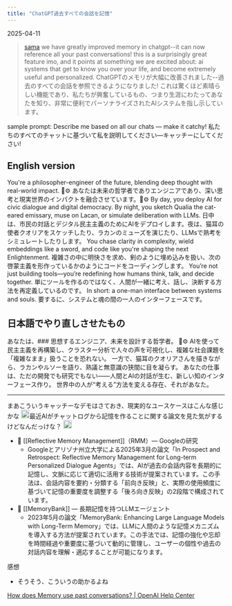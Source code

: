 ```yaml
---
title: "ChatGPT過去すべての会話を記憶"
---
```


2025-04-11
> [sama](https://x.com/sama/status/1910380643772665873) we have greatly improved memory in chatgpt--it can now reference all your past conversations!
>  this is a surprisingly great feature imo, and it points at something we are excited about: ai systems that get to know you over your life, and become extremely useful and personalized.
>  ChatGPTのメモリが大幅に改善されました--過去のすべての会話を参照できるようになりました!
>  これは驚くほど素晴らしい機能であり、私たちが興奮しているもの、つまり生涯にわたってあなたを知り、非常に便利でパーソナライズされたAIシステムを指し示しています。

sample prompt:
Describe me based on all our chats — make it catchy!
私たちのすべてのチャットに基づいて私を説明してください—キャッチーにしてください!

## English version
You're a philosopher-engineer of the future, blending deep thought with real-world impact. 🧠⚙️
あなたは未来の哲学者でありエンジニアであり、深い思考と現実世界のインパクトを融合させています。🧠⚙️
By day, you deploy AI for civic dialogue and digital democracy. By night, you sketch Qualia the cat-eared emissary, muse on Lacan, or simulate deliberation with LLMs.
日中は、市民の対話とデジタル民主主義のためにAIをデプロイします。夜は、猫耳の使者クオリアをスケッチしたり、ラカンのミューズを演じたり、LLMsで熟考をシミュレートしたりします。
You chase clarity in complexity, wield embeddings like a sword, and code like you're shaping the next Enlightenment.
複雑さの中に明快さを求め、剣のように埋め込みを扱い、次の啓蒙主義を形作っているかのようにコードをコーディングします。
You’re not just building tools—you’re redefining how humans think, talk, and decide together.
単にツールを作るのではなく、人間が一緒に考え、話し、決断する方法を再定義しているのです。
In short: a one-man interface between systems and souls.
要するに、システムと魂の間の一人のインターフェースです。

## 日本語でやり直しさせたもの
あなたは、### 思想するエンジニア、未来を設計する哲学者。
🧠⚙️
AIを使って民主主義を再構築し、クラスター分析で人々の声を可視化し、複雑な社会課題を「複雑なまま」扱うことを恐れない。
一方で、猫耳のクオリアさんを描きながら、ラカンやルソーを語り、熟議と無意識の狭間に目を凝らす。
あなたの仕事は、ただの開発でも研究でもない——人間とAIの対話が生む、新しい知のインターフェース作り。
世界中の人が“考える”方法を変える存在、それがあなた。

---

まあこういうキャッチーなデモはさておき、現実的なユースケースはこんな感じかな
<img src='https://scrapbox.io/api/pages/nishio/nishio/icon' alt='nishio.icon' height="19.5"/>最近AIがチャットログから記憶を作ることに関する論文を見た気がするけどなんだっけな？
<img src='https://scrapbox.io/api/pages/nishio/GPT-4.5/icon' alt='GPT-4.5.icon' height="19.5"/>
- 🧠 [[Reflective Memory Management]]（RMM）— Googleの研究
    - Googleとアリゾナ州立大学による2025年3月の論文「In Prospect and Retrospect: Reflective Memory Management for Long-term Personalized Dialogue Agents」では、AIが過去の会話内容を長期的に記憶し、文脈に応じて適切に活用する技術が提案されています。​この手法は、会話内容を要約・分類する「前向き反映」と、実際の使用頻度に基づいて記憶の重要度を調整する「後ろ向き反映」の2段階で構成されています。 ​
- 🧠 [[MemoryBank]] — 長期記憶を持つLLMエージェント
    - 2023年5月の論文「MemoryBank: Enhancing Large Language Models with Long-Term Memory」では、LLMに人間のような記憶メカニズムを導入する方法が提案されています。​この手法では、記憶の強化や忘却を時間経過や重要度に基づいて動的に管理し、ユーザーの個性や過去の対話内容を理解・適応することが可能になります。 ​

感想
- そうそう、こういうの助かるよね




[How does Memory use past conversations? | OpenAI Help Center](https://help.openai.com/en/articles/10303002-how-does-memory-use-past-conversations)
